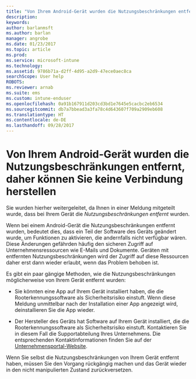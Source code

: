 ```yaml
---
title: "Von Ihrem Android-Gerät wurden die Nutzungsbeschränkungen entfernt, und es kann keine Verbindung hergestellt werden"
description: 
keywords: 
author: barlanmsft
ms.author: barlan
manager: angrobe
ms.date: 01/23/2017
ms.topic: article
ms.prod: 
ms.service: microsoft-intune
ms.technology: 
ms.assetid: 9786b71a-d2ff-4d95-a2d9-47ece0aec8ca
searchScope: User help
ROBOTS: 
ms.reviewer: arnab
ms.suite: ems
ms.custom: intune-enduser
ms.openlocfilehash: 0a91b167911d203cd3bd1e7645e5cacbc2eb6534
ms.sourcegitcommit: db7a7bbead3a3fa78c4d643607f709a2909eb608
ms.translationtype: HT
ms.contentlocale: de-DE
ms.lasthandoff: 09/28/2017
---
```

# <a name="your-android-device-is-rooted-so-you-cant-connect"></a>Von Ihrem Android-Gerät wurden die Nutzungsbeschränkungen entfernt, daher können Sie keine Verbindung herstellen

Sie wurden hierher weitergeleitet, da Ihnen in einer Meldung mitgeteilt wurde, dass bei Ihrem Gerät die _Nutzungsbeschränkungen entfernt_ wurden.

Wenn bei einem Android-Gerät die Nutzungsbeschränkungen entfernt wurden, bedeutet dies, dass ein Teil der Software des Geräts geändert wurde, um Funktionen zu aktivieren, die andernfalls nicht verfügbar wären. Diese Änderungen gefährden häufig den sicheren Zugriff auf Unternehmensressourcen wie E-Mails und Dokumente. Geräten mit entfernten Nutzungsbeschränkungen wird der Zugriff auf diese Ressourcen daher erst dann wieder erlaubt, wenn das Problem behoben ist.  

Es gibt ein paar gängige Methoden, wie die Nutzungsbeschränkungen möglicherweise von Ihrem Gerät entfernt wurden:

- Sie könnten eine App auf Ihrem Gerät installiert haben, die die Rooterkennungssoftware als Sicherheitsrisiko einstuft. Wenn diese Meldung unmittelbar nach der Installation einer App angezeigt wird, deinstallieren Sie die App wieder.

- Der Hersteller des Geräts hat Software auf Ihrem Gerät installiert, die die Rooterkennungssoftware als Sicherheitsrisiko einstuft. Kontaktieren Sie in diesem Fall die Supportabteilung Ihres Unternehmens. Die entsprechenden Kontaktinformationen finden Sie auf der [Unternehmensportal-Website](https://portal.manage.microsoft.com).

Wenn Sie selbst die Nutzungsbeschränkungen von Ihrem Gerät entfernt haben, müssen Sie den Vorgang rückgängig machen und das Gerät wieder in den nicht manipulierten Zustand zurückversetzen.
